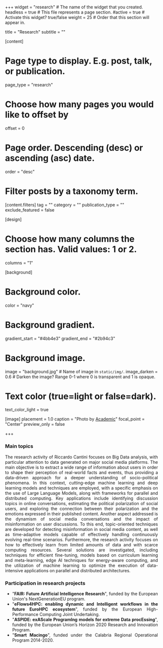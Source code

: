 +++
widget = "research"  # The name of the widget that you created.
headless = true  # This file represents a page section.
#active = true  # Activate this widget? true/false
weight = 25 # Order that this section will appear in.

title = "Research"
subtitle = ""


[content]
  # Page type to display. E.g. post, talk, or publication.
  page_type = "research"
  
  
  # Choose how many pages you would like to offset by
  offset = 0

  # Page order. Descending (desc) or ascending (asc) date.
  order = "desc"

  # Filter posts by a taxonomy term.
  [content.filters]
    tag = ""
    category = ""
    publication_type = ""
    exclude_featured = false

[design]
  # Choose how many columns the section has. Valid values: 1 or 2.
  columns = "1"


[background]
  # Background color.
  color = "navy"
  
  # Background gradient.
  gradient_start = "#4bb4e3"
  gradient_end = "#2b94c3"
  
  # Background image.
  image = "background.jpg"  # Name of image in `static/img/`.
  image_darken = 0.6  # Darken the image? Range 0-1 where 0 is transparent and 1 is opaque.

  # Text color (true=light or false=dark).
  text_color_light = true

[image]
placement = 1.0
caption = "Photo by [Academic](https://sourcethemes.com/academic/)"
focal_point = "Center"
preview_only = false

+++
<div style="text-align: justify">
<h3><b>Main topics</b></h3>
The research activity of Riccardo Cantini focuses on Big Data analysis, with particular attention to data generated on major social media platforms. The main objective is to extract a wide range of information about users in order to shape their perception of real-world facts and events, thus providing a data-driven approach for a deeper understanding of socio-political phenomena.
In this context, cutting-edge machine learning and deep learning models and techniques are employed, with a specific emphasis on the use of Large Language Models, along with frameworks for parallel and distributed computing. Key applications include identifying discussion topics in online conversations, estimating the political polarization of social users, and exploring the connection between their polarization and the emotions expressed in their published content.
Another aspect addressed is the dynamism of social media conversations and the impact of misinformation on user discussions. To this end, topic-oriented techniques are developed for detecting misinformation in social media content, as well as time-adaptive models capable of effectively handling continuously evolving real-time scenarios.
Furthermore, the research activity focuses on how to effectively learn from limited amounts of data and with scarce computing resources. Several solutions are investigated, including techniques for efficient fine-tuning, models based on curriculum learning and meta-learning, edge AI techniques for energy-aware computing, and the utilization of machine learning to optimize the execution of data-intensive applications on parallel and distributed architectures.
<br>
<div style="text-align: justify">
<h3><b>Participation in research projects</b></h3>
<ul>
  <li>"<b>FAIR: Future Artificial Intelligence Research</b>", funded by the European Union's NextGenerationEU program.</li>
  <li>"<b>eFlows4HPC: enabling dynamic and Intelligent workflows in the future EuroHPC ecosystem</b>", funded by the European High-Performance Computing Joint Undertaking.</li>
  <li>"<b>ASPIDE: exAScale ProgramIng models for extreme Data procEssing</b>", funded by the European Union’s Horizon 2020 Research and Innovation Program.</li>
  <li>"<b>Smart Macingo</b>", funded under the Calabria Regional Operational Program 2014-2020.</li>
</ul>
</div>
